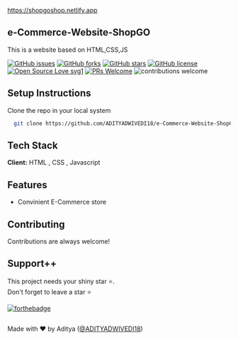 https://shopgoshop.netlify.app

## e-Commerce-Website-ShopGO

This is a website based on HTML,CSS,JS

[![GitHub issues](https://img.shields.io/github/issues/ADITYADWIVEDI18/e-Commerce-Website-ShopGO-)](https://github.com/ADITYADWIVEDI18/e-Commerce-Website-ShopGO-/issues)
[![GitHub forks](https://img.shields.io/github/forks/ADITYADWIVEDI18/e-Commerce-Website-ShopGO-)](https://github.com/ADITYADWIVEDI18/e-Commerce-Website-ShopGO-/network)
[![GitHub stars](https://img.shields.io/github/stars/ADITYADWIVEDI18/e-Commerce-Website-ShopGO-)](https://github.com/ADITYADWIVEDI18/e-Commerce-Website-ShopGO-/stargazers)
[![GitHub license](https://img.shields.io/github/license/ADITYADWIVEDI18/e-Commerce-Website-ShopGO-)](https://github.com/ADITYADWIVEDI18/e-Commerce-Website-ShopGO-/blob/main/LICENSE)
[![Open Source Love svg1](https://badges.frapsoft.com/os/v1/open-source.svg?v=103)](https://github.com/ellerbrock/open-source-badges/) [![PRs Welcome](https://img.shields.io/badge/PRs-welcome-brightgreen.svg?style=flat-square)](http://makeapullrequest.com) ![contributions welcome](https://img.shields.io/static/v1.svg?label=Contributions&message=Welcome&color=0059b3&style=flat-square) 
<br>

## Setup Instructions

Clone the repo in your local system

```bash
  git clone https://github.com/ADITYADWIVEDI18/e-Commerce-Website-ShopGO-
```

## Tech Stack

**Client:** HTML , CSS , Javascript

## Features

- Convinient E-Commerce store 

## Contributing

Contributions are always welcome!


## Support++

This project needs your shiny star ⭐.   
Don't forget to leave a star ⭐️

[![forthebadge](https://forthebadge.com/images/badges/built-with-love.svg)](https://forthebadge.com)


##
Made with ❤ by Aditya ([@ADITYADWIVEDI18](https://github.com/ADITYADWIVEDI18))

